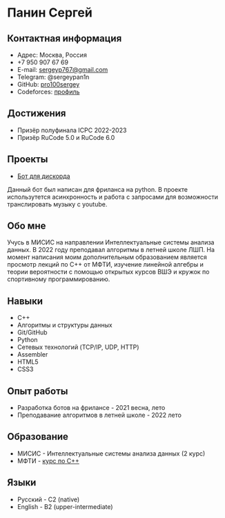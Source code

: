 # Панин Сергей
## Контактная информация 
* Адрес: Москва, Россия
* +7 950 907 67 69
* E-mail: sergeyp767@gmail.com
* Telegram: @sergeypan1n 
* GitHub: [pro100sergey](https://github.com/pro100sergey)
* Codeforces: [профиль](https://codeforces.com/profile/sergeyp767)

## Достижения
* Призёр полуфинала ICPC 2022-2023
* Призёр RuCode 5.0 и RuCode 6.0 

## Проекты
* [Бот для дискорда](https://github.com/pro100sergey/DiscordBot) 

Данный бот был написан для фриланса на python. В проекте использутется асинхронность и работа с запросами для возможности транслировать музыку с youtube. 
## Обо мне
Учусь в МИСИС на направлении Интеллектуальные системы анализа данных. В 2022 году преподавал алгоритмы в летней школе ЛШП. На момент написания моим дополнительным образованием является просмотр лекций по C++ от МФТИ, изучение линейной алгебры и теории вероятности с помощью открытых курсов ВШЭ и кружок по спортивному программированию.

## Навыки
* C++
* Алгоритмы и структуры данных 
* Git/GitHub
* Python
* Сетевых технологий (TCP/IP, UDP, HTTP)
* Assembler 
* HTML5
* CSS3

## Опыт работы 
* Разработка ботов на фрилансе - 2021 весна, лето
* Преподавание алгоритмов в летней школе - 2022 лето 

## Образование
* МИСИС - Интеллектуальные системы анализа данных (2 курс)
* МФТИ - [курс по C++](https://www.youtube.com/playlist?list=PL4_hYwCyhAvazfCDGyS0wx_hvBmnAAf4h)

## Языки
* Русский - C2 (native)
* English - B2 (upper-intermediate)
